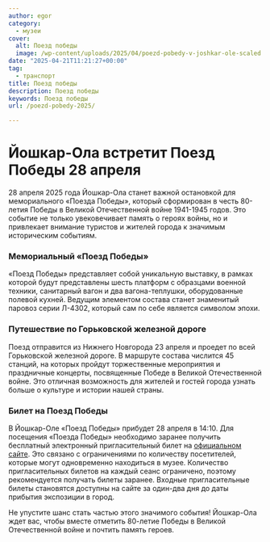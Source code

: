 ```yaml
---
author: egor
category:
  - музеи
cover:
  alt: Поезд победы
  image: /wp-content/uploads/2025/04/poezd-pobedy-v-joshkar-ole-scaled.jpg
date: "2025-04-21T11:21:27+00:00"
tag:
  - транспорт
title: Поезд победы
description: Поезд победы
keywords: Поезд победы
url: /poezd-pobedy-2025/

---
```

# Йошкар-Ола встретит Поезд Победы 28 апреля

28 апреля 2025 года Йошкар-Ола станет важной остановкой для мемориального «Поезда Победы», который сформирован в честь 80-летия Победы в Великой Отечественной войне 1941-1945 годов. Это событие не только увековечивает память о героях войны, но и привлекает внимание туристов и жителей города к значимым историческим событиям.

### Мемориальный «Поезд Победы»

«Поезд Победы» представляет собой уникальную выставку, в рамках которой будут представлены шесть платформ с образцами военной техники, санитарный вагон и два вагона-теплушки, оборудованные полевой кухней. Ведущим элементом состава станет знаменитый паровоз серии Л-4302, который сам по себе является символом эпохи.

### Путешествие по Горьковской железной дороге

Поезд отправится из Нижнего Новгорода 23 апреля и проедет по всей Горьковской железной дороге. В маршруте состава числится 45 станций, на которых пройдут торжественные мероприятия и праздничные концерты, посвященные Победе в Великой Отечественной войне. Это отличная возможность для жителей и гостей города узнать больше о культуре и истории нашей страны.

### Билет на Поезд Победы

В Йошкар-Оле «Поезд Победы» прибудет 28 апреля в 14:10. Для посещения «Поезда Победы» необходимо заранее получить бесплатный электронный пригласительный билет на [официальном сайте](https://poyezd-pobedy.ru/registration/). Это связано с ограничениями по количеству посетителей, которые могут одновременно находиться в музее. Количество пригласительных билетов на каждый сеанс ограничено, поэтому рекомендуется получать билеты заранее. Входные пригласительные билеты становятся доступны на сайте за один-два дня до даты прибытия экспозиции в город.

Не упустите шанс стать частью этого значимого события! Йошкар-Ола ждет вас, чтобы вместе отметить 80-летие Победы в Великой Отечественной войне и почтить память героев.
